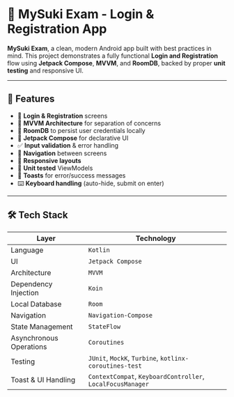 # 🚀 MySuki Exam - Login & Registration App

**MySuki Exam**, a clean, modern Android app built with best practices in mind. This project demonstrates a fully functional **Login and Registration** flow using **Jetpack Compose**, **MVVM**, and **RoomDB**, backed by proper **unit testing** and responsive UI.

---

## 🌟 Features

- 🔐 **Login & Registration** screens
- 🧠 **MVVM Architecture** for separation of concerns
- 💾 **RoomDB** to persist user credentials locally
- 🎨 **Jetpack Compose** for declarative UI
- ✅ **Input validation** & error handling
- 🔁 **Navigation** between screens
- 📱 **Responsive layouts**
- 🧪 **Unit tested** ViewModels
- 📣 **Toasts** for error/success messages
- ⌨️ **Keyboard handling** (auto-hide, submit on enter)

---

## 🛠 Tech Stack

| Layer | Technology |
|-------|------------|
| Language | `Kotlin` |
| UI | `Jetpack Compose` |
| Architecture | `MVVM` |
| Dependency Injection | `Koin` |
| Local Database | `Room` |
| Navigation | `Navigation-Compose` |
| State Management | `StateFlow` |
| Asynchronous Operations | `Coroutines` |
| Testing | `JUnit`, `MockK`, `Turbine`, `kotlinx-coroutines-test` |
| Toast & UI Handling | `ContextCompat`, `KeyboardController`, `LocalFocusManager` |

